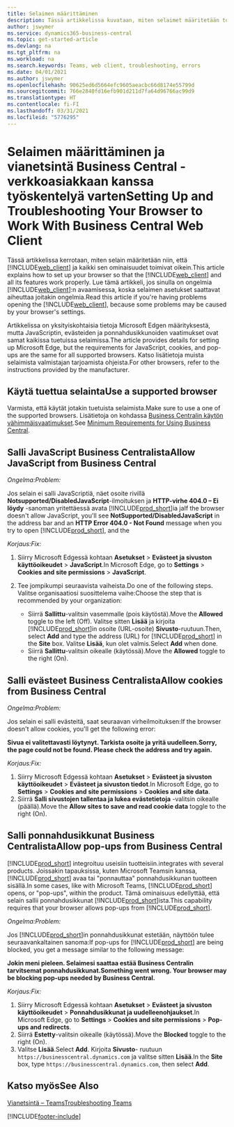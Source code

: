 ```yaml
---
title: Selaimen määrittäminen
description: Tässä artikkelissa kuvataan, miten selaimet määritetään toimimaan Business Centralin ja siihen integroitavien tuotteiden kanssa.
author: jswymer
ms.service: dynamics365-business-central
ms.topic: get-started-article
ms.devlang: na
ms.tgt_pltfrm: na
ms.workload: na
ms.search.keywords: Teams, web client, troubleshooting, errors
ms.date: 04/01/2021
ms.author: jswymer
ms.openlocfilehash: 90625ed6d5664efc9605aeacbc66d8174e55799d
ms.sourcegitcommit: 766e2840fd16efb901d211d7fa64d96766ac99d9
ms.translationtype: HT
ms.contentlocale: fi-FI
ms.lasthandoff: 03/31/2021
ms.locfileid: "5776295"
---
```

# <a name="setting-up-and-troubleshooting-your-browser-to-work-with-business-central-web-client"></a><span data-ttu-id="36828-103">Selaimen määrittäminen ja vianetsintä Business Central -verkkoasiakkaan kanssa työskentelyä varten</span><span class="sxs-lookup"><span data-stu-id="36828-103">Setting Up and Troubleshooting Your Browser to Work With Business Central Web Client</span></span>

<span data-ttu-id="36828-104">Tässä artikkelissa kerrotaan, miten selain määritetään niin, että [!INCLUDE[web_client](includes/web_client.md)] ja kaikki sen ominaisuudet toimivat oikein.</span><span class="sxs-lookup"><span data-stu-id="36828-104">This article explains how to set up your browser so that the [!INCLUDE[web_client](includes/web_client.md)] and all its features work properly.</span></span> <span data-ttu-id="36828-105">Lue tämä artikkeli, jos sinulla on ongelmia [!INCLUDE[web_client](includes/web_client.md)]:n avaamisessa, koska selaimen asetukset saattavat aiheuttaa joitakin ongelmia.</span><span class="sxs-lookup"><span data-stu-id="36828-105">Read this article if you're having problems opening the [!INCLUDE[web_client](includes/web_client.md)], because some problems may be caused by your browser's settings.</span></span>

<span data-ttu-id="36828-106">Artikkelissa on yksityiskohtaisia tietoja Microsoft Edgen määrityksestä, mutta JavaScriptin, evästeiden ja ponnahdusikkunoiden vaatimukset ovat samat kaikissa tuetuissa selaimissa.</span><span class="sxs-lookup"><span data-stu-id="36828-106">The article provides details for setting up Microsoft Edge, but the requirements for JavaScript, cookies, and pop-ups are the same for all supported browsers.</span></span> <span data-ttu-id="36828-107">Katso lisätietoja muista selaimista valmistajan tarjoamista ohjeista.</span><span class="sxs-lookup"><span data-stu-id="36828-107">For other browsers, refer to the instructions provided by the manufacturer.</span></span>  

## <a name="use-a-supported-browser"></a><span data-ttu-id="36828-108">Käytä tuettua selainta</span><span class="sxs-lookup"><span data-stu-id="36828-108">Use a supported browser</span></span>

<span data-ttu-id="36828-109">Varmista, että käytät jotakin tuetuista selaimista.</span><span class="sxs-lookup"><span data-stu-id="36828-109">Make sure to use a one of the supported browsers.</span></span> <span data-ttu-id="36828-110">Lisätietoja on kohdassa [Business Centralin käytön vähimmäisvaatimukset](product-requirements.md#browsers).</span><span class="sxs-lookup"><span data-stu-id="36828-110">See [Minimum Requirements for Using Business Central](product-requirements.md#browsers).</span></span>  

## <a name="allow-javascript-from-business-central"></a><span data-ttu-id="36828-111">Salli JavaScript Business Centralista</span><span class="sxs-lookup"><span data-stu-id="36828-111">Allow JavaScript from Business Central</span></span>

<span data-ttu-id="36828-112">*Ongelma:*</span><span class="sxs-lookup"><span data-stu-id="36828-112">*Problem:*</span></span>

<span data-ttu-id="36828-113">Jos selain ei salli JavaScriptiä, näet osoite rivillä **Notsupported/DisabledJavaScript**-ilmoituksen ja **HTTP-virhe 404.0 – Ei löydy** -sanoman yritettäessä avata [!INCLUDE[prod_short](includes/prod_short.md)]ia ja</span><span class="sxs-lookup"><span data-stu-id="36828-113">If the browser doesn't allow JavaScript, you'll see **NotSupported/DisabledJavaScript** in the address bar and an **HTTP Error 404.0 - Not Found** message when you try to open [!INCLUDE[prod_short](includes/prod_short.md)], and the</span></span> 

<!-- http://localhost:8080/NotSupported/DisabledJavaScript HTTP Error 404.0 - Not Found
The resource you are looking for has been removed, had its name changed, or is temporarily unavailable. -->

<span data-ttu-id="36828-114">*Korjaus:*</span><span class="sxs-lookup"><span data-stu-id="36828-114">*Fix:*</span></span>

1. <span data-ttu-id="36828-115">Siirry Microsoft Edgessä kohtaan **Asetukset** > **Evästeet ja sivuston käyttöoikeudet** > **JavaScript**.</span><span class="sxs-lookup"><span data-stu-id="36828-115">In Microsoft Edge, go to **Settings** > **Cookies and site permissions** > **JavaScript**.</span></span>
2. <span data-ttu-id="36828-116">Tee jompikumpi seuraavista vaiheista.</span><span class="sxs-lookup"><span data-stu-id="36828-116">Do one of the following steps.</span></span> <span data-ttu-id="36828-117">Valitse organisaatiosi suosittelema vaihe:</span><span class="sxs-lookup"><span data-stu-id="36828-117">Choose the step that is recommended by your organization:</span></span>

    - <span data-ttu-id="36828-118">Siirrä **Sallittu**-valitsin vasemmalle (pois käytöstä).</span><span class="sxs-lookup"><span data-stu-id="36828-118">Move the **Allowed** toggle to the left (Off).</span></span> <span data-ttu-id="36828-119">Valitse sitten **Lisää** ja kirjoita [!INCLUDE[prod_short](includes/prod_short.md)]in osoite (URL-osoite) **Sivusto**-ruutuun.</span><span class="sxs-lookup"><span data-stu-id="36828-119">Then, select **Add** and type the address (URL) for [!INCLUDE[prod_short](includes/prod_short.md)] in the **Site** box.</span></span> <span data-ttu-id="36828-120">Valitse **Lisää**, kun olet valmis.</span><span class="sxs-lookup"><span data-stu-id="36828-120">Select **Add** when done.</span></span>
    - <span data-ttu-id="36828-121">Siirrä **Sallittu**-valitsin oikealle (käytössä).</span><span class="sxs-lookup"><span data-stu-id="36828-121">Move the **Allowed** toggle to the right (On).</span></span>

## <a name="allow-cookies-from-business-central"></a><span data-ttu-id="36828-122">Salli evästeet Business Centralista</span><span class="sxs-lookup"><span data-stu-id="36828-122">Allow cookies from Business Central</span></span>

<span data-ttu-id="36828-123">*Ongelma:*</span><span class="sxs-lookup"><span data-stu-id="36828-123">*Problem:*</span></span>

<span data-ttu-id="36828-124">Jos selain ei salli evästeitä, saat seuraavan virheilmoituksen:</span><span class="sxs-lookup"><span data-stu-id="36828-124">If the browser doesn't allow cookies, you'll get the following error:</span></span>

<span data-ttu-id="36828-125">**Sivua ei valitettavasti löytynyt. Tarkista osoite ja yritä uudelleen.**</span><span class="sxs-lookup"><span data-stu-id="36828-125">**Sorry, the page could not be found. Please check the address and try again.**</span></span> 

<span data-ttu-id="36828-126">*Korjaus:*</span><span class="sxs-lookup"><span data-stu-id="36828-126">*Fix:*</span></span>

1. <span data-ttu-id="36828-127">Siirry Microsoft Edgessä kohtaan **Asetukset** > **Evästeet ja sivuston käyttöoikeudet** > **Evästeet ja sivuston tiedot**.</span><span class="sxs-lookup"><span data-stu-id="36828-127">In Microsoft Edge, go to **Settings** > **Cookies and site permissions** > **Cookies and site data**.</span></span>
2. <span data-ttu-id="36828-128">Siirrä **Salli sivustojen tallentaa ja lukea evästetietoja** -valitsin oikealle (päällä).</span><span class="sxs-lookup"><span data-stu-id="36828-128">Move the **Allow sites to save and read cookie data** toggle to the right (On).</span></span>  

## <a name="allow-pop-ups-from-business-central"></a><a name="popup"></a><span data-ttu-id="36828-129">Salli ponnahdusikkunat Business Centralista</span><span class="sxs-lookup"><span data-stu-id="36828-129">Allow pop-ups from Business Central</span></span>

[!INCLUDE[prod_short](includes/prod_short.md)] <span data-ttu-id="36828-130">integroituu useisiin tuotteisiin.</span><span class="sxs-lookup"><span data-stu-id="36828-130">integrates with several products.</span></span> <span data-ttu-id="36828-131">Joissakin tapauksissa, kuten Microsoft Teamsin kanssa, [!INCLUDE[prod_short](includes/prod_short.md)] avaa tai "ponnauttaa" ponnahdusikkunan tuotteen sisällä.</span><span class="sxs-lookup"><span data-stu-id="36828-131">In some cases, like with Microsoft Teams, [!INCLUDE[prod_short](includes/prod_short.md)] opens, or "pop-ups", within the product.</span></span> <span data-ttu-id="36828-132">Tämä ominaisuus edellyttää, että selain sallii ponnahdusikkunat [!INCLUDE[prod_short](includes/prod_short.md)]ista.</span><span class="sxs-lookup"><span data-stu-id="36828-132">This capability requires that your browser allows pop-ups from [!INCLUDE[prod_short](includes/prod_short.md)].</span></span>

<span data-ttu-id="36828-133">*Ongelma:*</span><span class="sxs-lookup"><span data-stu-id="36828-133">*Problem:*</span></span>

<span data-ttu-id="36828-134">Jos [!INCLUDE[prod_short](includes/prod_short.md)]in ponnahdusikkunat estetään, näyttöön tulee seuraavankaltainen sanoma:</span><span class="sxs-lookup"><span data-stu-id="36828-134">If pop-ups for [!INCLUDE[prod_short](includes/prod_short.md)] are being blocked, you get a message similar to the following message:</span></span>

<span data-ttu-id="36828-135">**Jokin meni pieleen. Selaimesi saattaa estää Business Centralin tarvitsemat ponnahdusikkunat.**</span><span class="sxs-lookup"><span data-stu-id="36828-135">**Something went wrong. Your browser may be blocking pop-ups needed by Business Central.**</span></span>

<!--
Something went wrong
Your browser may be blocking pop-ups needed by Business Central.

Change your browser settings to allow pop-ups or allow this for trusted domains, then try again.
If these settings are managed for your organization, you should contact your administrator for assistance.

Try again
-->
<span data-ttu-id="36828-136">*Korjaus:*</span><span class="sxs-lookup"><span data-stu-id="36828-136">*Fix:*</span></span>

1. <span data-ttu-id="36828-137">Siirry Microsoft Edgessä kohtaan **Asetukset** > **Evästeet ja sivuston käyttöoikeudet** > **Ponnahdusikkunat ja uudelleenohjaukset**.</span><span class="sxs-lookup"><span data-stu-id="36828-137">In Microsoft Edge, go to **Settings** > **Cookies and site permissions** > **Pop-ups and redirects**.</span></span>
2. <span data-ttu-id="36828-138">Siirrä **Estetty**-valitsin oikealle (käytössä).</span><span class="sxs-lookup"><span data-stu-id="36828-138">Move the **Blocked** toggle to the right (On).</span></span>
3. <span data-ttu-id="36828-139">Valitse **Lisää**.</span><span class="sxs-lookup"><span data-stu-id="36828-139">Select **Add**.</span></span> <span data-ttu-id="36828-140">Kirjoita **Sivusto**- ruutuun `https://businesscentral.dynamics.com` ja valitse sitten **Lisää**.</span><span class="sxs-lookup"><span data-stu-id="36828-140">In the **Site** box, type `https://businesscentral.dynamics.com`, then select **Add**.</span></span>

## <a name="see-also"></a><span data-ttu-id="36828-141">Katso myös</span><span class="sxs-lookup"><span data-stu-id="36828-141">See Also</span></span>

[<span data-ttu-id="36828-142">Vianetsintä – Teams</span><span class="sxs-lookup"><span data-stu-id="36828-142">Troubleshooting Teams</span></span>](admin-teams-troubleshooting.md)  

[!INCLUDE[footer-include](includes/footer-banner.md)]